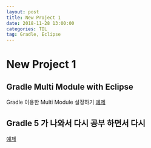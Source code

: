 ```yaml
---
layout: post
title: New Project 1
date: 2018-11-28 13:00:00
categories: TIL
tag: Gradle, Eclipse
---
```

# New Project 1

## Gradle Multi Module with Eclipse

Gradle 이용한 Multi Module 설정하기
[예제](https://github.com/deuxksy/java-skeleton/tree/master/spring-boot-multi-module)

## Gradle 5 가 나와서 다시 공부 하면서 다시

[예제](https://github.com/deuxksy/TIL/tree/master/Gradle/gradle-multi-project)